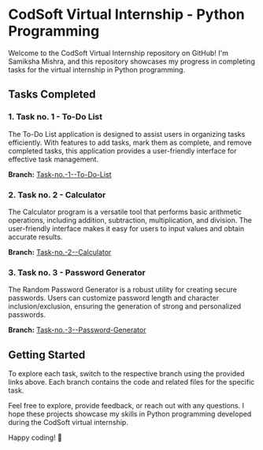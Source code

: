 # CodSoft Virtual Internship - Python Programming

Welcome to the CodSoft Virtual Internship repository on GitHub! I'm Samiksha Mishra, and this repository showcases my progress in completing tasks for the virtual internship in Python programming.

## Tasks Completed

### 1. Task no. 1 - To-Do List

The To-Do List application is designed to assist users in organizing tasks efficiently. With features to add tasks, mark them as complete, and remove completed tasks, this application provides a user-friendly interface for effective task management.

**Branch:** [Task-no.-1--To-Do-List](https://github.com/Samiksha-Mishra/Codsoft/tree/Task-no.-1--To-Do-List)

### 2. Task no. 2 - Calculator

The Calculator program is a versatile tool that performs basic arithmetic operations, including addition, subtraction, multiplication, and division. The user-friendly interface makes it easy for users to input values and obtain accurate results.

**Branch:** [Task-no.-2--Calculator](https://github.com/Samiksha-Mishra/Codsoft/tree/Task-no.-2--Calculator)

### 3. Task no. 3 - Password Generator

The Random Password Generator is a robust utility for creating secure passwords. Users can customize password length and character inclusion/exclusion, ensuring the generation of strong and personalized passwords.

**Branch:** [Task-no.-3--Password-Generator](https://github.com/Samiksha-Mishra/Codsoft/tree/Task-no.-3--Password-Generator)

## Getting Started

To explore each task, switch to the respective branch using the provided links above. Each branch contains the code and related files for the specific task.

Feel free to explore, provide feedback, or reach out with any questions. I hope these projects showcase my skills in Python programming developed during the CodSoft virtual internship.

Happy coding! 🚀
